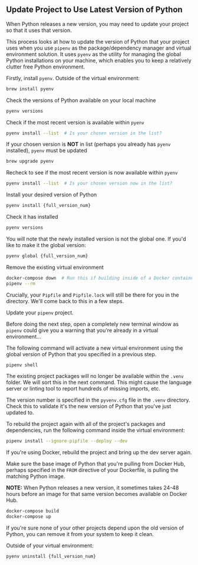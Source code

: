 ## Update Project to Use Latest Version of Python

When Python releases a new version, you may need to update your project so that it uses that version.

This process looks at how to update the version of Python that your
project uses when you use `pipenv` as the package/dependency manager
and virtual environment solution. It uses `pyenv` as the utility for
managing the global Python installations on your machine, which enables
you to keep a relatively clutter free Python environment.

Firstly, install `pyenv`. Outside of the virtual environment:

```sh
brew install pyenv
```

Check the versions of Python available on your local machine

```sh
pyenv versions
```

Check if the most recent version is available within `pyenv`

```sh
pyenv install --list  # Is your chosen version in the list?
```

If your chosen version is **NOT** in list (perhaps you already has
`pyenv` installed), `pyenv` must be updated

```sh
brew upgrade pyenv
```

Recheck to see if the most recent version is now available within
`pyenv`

```sh
pyenv install --list  # Is your chosen version now in the list?
```

Install your desired version of Python

```sh
pyenv install {full_version_num}
```

Check it has installed

```sh
pyenv versions
```

You will note that the newly installed version is not the global one. If
you'd like to make it the global version:

```sh
pyenv global {full_version_num}
```

Remove the existing virtual environment

```sh
docker-compose down  # Run this if building inside of a Docker container
pipenv --rm
```

Crucially, your `Pipfile` and `Pipfile.lock` will still be there for you
in the directory. We'll come back to this in a few steps.

Update your `pipenv` project.

Before doing the next step, open a completely new terminal window as
`pipenv` could give you a warning that you're already in a virtual
environment...

The following command will activate a new virtual environment using the
global version of Python that you specified in a previous step.

```sh
pipenv shell
```

The existing project packages will no longer be available within the
`.venv` folder. We will sort this in the next command. This might cause
the language server or linting tool to report hundreds of missing
imports, etc.

The version number is specified in the `pyvenv.cfg` file in the `.venv`
directory. Check this to validate it's the new version of Python that
you've just updated to.

To rebuild the project again with all of the project's packages and
dependencies, run the following command inside the virtual environment:

```sh
pipenv install --ignore-pipfile --deploy --dev
```

If you're using Docker, rebuild the project and bring up the dev server
again.

Make sure the base image of Python that you're pulling from Docker Hub,
perhaps specified in the `FROM` directive of your Dockerfile, is pulling
the matching Python image.

**NOTE:** When Python releases a new version, it sometimes takes 24-48
hours before an image for that same version becomes available on Docker
Hub.

```sh
docker-compose build
docker-compose up
```

If you're sure none of your other projects depend upon the old version
of Python, you can remove it from your system to keep it clean.

Outside of your virtual environment:

```sh
pyenv uninstall {full_version_num}
```
